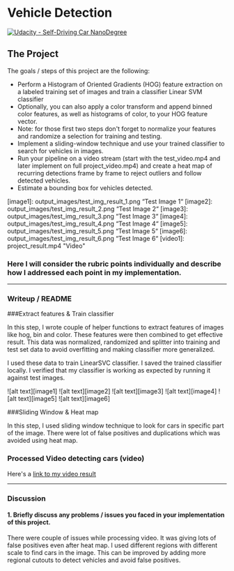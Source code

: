 # Vehicle Detection
[![Udacity - Self-Driving Car NanoDegree](https://s3.amazonaws.com/udacity-sdc/github/shield-carnd.svg)](http://www.udacity.com/drive)


The Project
---

The goals / steps of this project are the following:

* Perform a Histogram of Oriented Gradients (HOG) feature extraction on a labeled training set of images and train a classifier Linear SVM classifier
* Optionally, you can also apply a color transform and append binned color features, as well as histograms of color, to your HOG feature vector. 
* Note: for those first two steps don't forget to normalize your features and randomize a selection for training and testing.
* Implement a sliding-window technique and use your trained classifier to search for vehicles in images.
* Run your pipeline on a video stream (start with the test_video.mp4 and later implement on full project_video.mp4) and create a heat map of recurring detections frame by frame to reject outliers and follow detected vehicles.
* Estimate a bounding box for vehicles detected.


[//]: # (Image References)

[image1]: output_images/test_img_result_1.png “Test Image 1“
[image2]: output_images/test_img_result_2.png “Test Image 2“
[image3]: output_images/test_img_result_3.png “Test Image 3“
[image4]: output_images/test_img_result_4.png “Test Image 4“
[image5]: output_images/test_img_result_5.png “Test Image 5“
[image6]: output_images/test_img_result_6.png “Test Image 6“
[video1]: project_result.mp4 "Video"


### Here I will consider the rubric points individually and describe how I addressed each point in my implementation.  

---

### Writeup / README

###Extract features & Train classifier

In this step, I wrote couple of helper functions to extract features of images like hog, bin and color. These features were then combined to get effective result. This data was normalized, randomized and splitter into training and test set data to avoid overfitting and making classifier more generalized.

I used these data to train LinearSVC classifier. I saved the trained classifier locally. I verified that my classifier is working as expected by running it against test images.

![alt text][image1]
![alt text][image2]
![alt text][image3]
![alt text][image4]
![alt text][image5]
![alt text][image6]

###Sliding Window & Heat map

In this step, I used sliding window technique to look for cars in specific part of the image. There were lot of false positives and duplications which was avoided using heat map.

### Processed Video detecting cars (video)

Here's a [link to my video result](./project_result.mp4)

---

### Discussion

#### 1. Briefly discuss any problems / issues you faced in your implementation of this project. 

There were couple of issues while processing video. It was giving lots of false positives even after heat map. I used different regions with different scale to find cars in the image. This can be improved by adding more regional cutouts to detect vehicles and avoid false positives.
